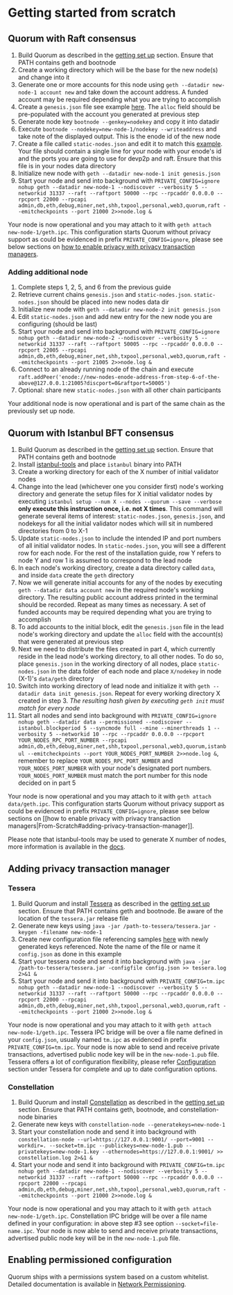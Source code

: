 # Getting started from scratch
## Quorum with Raft consensus
1. Build Quorum as described in the [getting set up](../Setup%20Overview%20%26%20Quickstart) section. Ensure that PATH contains geth and bootnode
2. Create a working directory which will be the base for the new node(s) and change into it
3. Generate one or more accounts for this node using `geth --datadir new-node-1 account new` and take down the account address. A funded account may be required depending what you are trying to accomplish
4. Create a `genesis.json` file see example [here](../genesis). The `alloc` field should be pre-populated with the account you generated at previous step
5. Generate node key `bootnode --genkey=nodekey` and copy it into datadir
6. Execute `bootnode --nodekey=new-node-1/nodekey --writeaddress` and take note of the displayed output. This is the enode id of the new node
7. Create a file called `static-nodes.json` and edit it to match this [example](../permissioned-nodes). Your file should contain a single line for your node with your enode's id and the ports you are going to use for devp2p and raft. Ensure that this file is in your nodes data directory
8. Initialize new node with `geth --datadir new-node-1 init genesis.json`
9. Start your node and send into background with `PRIVATE_CONFIG=ignore nohup geth --datadir new-node-1 --nodiscover --verbosity 5 --networkid 31337 --raft --raftport 50000 --rpc --rpcaddr 0.0.0.0 --rpcport 22000 --rpcapi admin,db,eth,debug,miner,net,shh,txpool,personal,web3,quorum,raft --emitcheckpoints --port 21000 2>>node.log &`

Your node is now operational and you may attach to it with `geth attach new-node-1/geth.ipc`. This configuration starts Quorum without privacy support as could be evidenced in prefix `PRIVATE_CONFIG=ignore`, please see below sections on [how to enable privacy with privacy transaction managers](../Getting-Started-From-Scratch#adding-privacy-transaction-manager).

### Adding additional node
1. Complete steps 1, 2, 5, and 6 from the previous guide
2. Retrieve current chains `genesis.json` and `static-nodes.json`. `static-nodes.json` should be placed into new nodes data dir
3. Initialize new node with `geth --datadir new-node-2 init genesis.json`
4. Edit `static-nodes.json` and add new entry for the new node you are configuring (should be last)
5. Start your node and send into background with `PRIVATE_CONFIG=ignore nohup geth --datadir new-node-2 --nodiscover --verbosity 5 --networkid 31337 --raft --raftport 50005 --rpc --rpcaddr 0.0.0.0 --rpcport 22005 --rpcapi admin,db,eth,debug,miner,net,shh,txpool,personal,web3,quorum,raft --emitcheckpoints --port 21005 2>>node.log &`
6. Connect to an already running node of the chain and execute `raft.addPeer('enode://new-nodes-enode-address-from-step-6-of-the-above@127.0.0.1:21005?discport=0&raftport=50005')`
7. Optional: share new `static-nodes.json` with all other chain participants

Your additional node is now operational and is part of the same chain as the previously set up node.



## Quorum with Istanbul BFT consensus
1. Build Quorum as described in the [getting set up](../Setup%20Overview%20%26%20Quickstart) section. Ensure that PATH contains geth and bootnode
2. Install [istanbul-tools](https://github.com/jpmorganchase/istanbul-tools) and place `istanbul` binary into PATH
3. Create a working directory for each of the X number of initial validator nodes
4. Change into the lead (whichever one you consider first) node's working directory and generate the setup files for X initial validator nodes by executing `istanbul setup --num X --nodes --quorum --save --verbose` **only execute this instruction once, i.e. not X times**. This command will generate several items of interest: `static-nodes.json`, `genesis.json`, and nodekeys for all the initial validator nodes which will sit in numbered directories from 0 to X-1
5. Update `static-nodes.json` to include the intended IP and port numbers of all initial validator nodes. In `static-nodes.json`, you will see a different row for each node. For the rest of the installation guide, row Y refers to node Y and row 1 is assumed to correspond to the lead node
6. In each node's working directory, create a data directory called `data`, and inside `data` create the `geth` directory
7. Now we will generate initial accounts for any of the nodes by executing `geth --datadir data account new` in the required node's working directory. The resulting public account address printed in the terminal should be recorded. Repeat as many times as necessary. A set of funded accounts may be required depending what you are trying to accomplish
8. To add accounts to the initial block, edit the `genesis.json` file in the lead node's working directory and update the `alloc` field with the account(s) that were generated at previous step
9. Next we need to distribute the files created in part 4, which currently reside in the lead node's working directory, to all other nodes. To do so, place `genesis.json` in the working directory of all nodes, place `static-nodes.json` in the data folder of each node and place `X/nodekey` in node (X-1)'s `data/geth` directory
10. Switch into working directory of lead node and initialize it with `geth --datadir data init genesis.json`. Repeat for every working directory X created in step 3. *The resulting hash given by executing `geth init` must match for every node*
11. Start all nodes and send into background with `PRIVATE_CONFIG=ignore nohup geth --datadir data --permissioned --nodiscover --istanbul.blockperiod 5 --syncmode full --mine --minerthreads 1 --verbosity 5 --networkid 10 --rpc --rpcaddr 0.0.0.0 --rpcport YOUR_NODES_RPC_PORT_NUMBER --rpcapi admin,db,eth,debug,miner,net,shh,txpool,personal,web3,quorum,istanbul --emitcheckpoints --port YOUR_NODES_PORT_NUMBER 2>>node.log &`, remember to replace `YOUR_NODES_RPC_PORT_NUMBER` and `YOUR_NODES_PORT_NUMBER` with your node's designated port numbers. `YOUR_NODES_PORT_NUMBER` must match the port number for this node decided on in part 5

Your node is now operational and you may attach to it with `geth attach data/geth.ipc`. This configuration starts Quorum without privacy support as could be evidenced in prefix `PRIVATE_CONFIG=ignore`, please see below sections on [[how to enable privacy with privacy transaction managers|From-Scratch#adding-privacy-transaction-manager]].

Please note that istanbul-tools may be used to generate X number of nodes, more information is available in the [docs](https://github.com/jpmorganchase/istanbul-tools).


## Adding privacy transaction manager
### Tessera
1. Build Quorum and install [Tessera](https://github.com/jpmorganchase/tessera/releases) as described in the [getting set up](../Setup%20Overview%20%26%20Quickstart) section. Ensure that PATH contains geth and bootnode. Be aware of the location of the `tessera.jar` release file
2. Generate new keys using `java -jar /path-to-tessera/tessera.jar -keygen -filename new-node-1`
3. Create new configuration file referencing samples [here](../../Privacy/Tessera/Configuration/Sample%20Configuration) with newly generated keys referenced. Note the name of the file or name it `config.json` as done in this example
4. Start your tessera node and send it into background with `java -jar /path-to-tessera/tessera.jar -configfile config.json >> tessera.log 2>&1 &`
5. Start your node and send it into background with `PRIVATE_CONFIG=tm.ipc nohup geth --datadir new-node-1 --nodiscover --verbosity 5 --networkid 31337 --raft --raftport 50000 --rpc --rpcaddr 0.0.0.0 --rpcport 22000 --rpcapi admin,db,eth,debug,miner,net,shh,txpool,personal,web3,quorum,raft --emitcheckpoints --port 21000 2>>node.log &`

Your node is now operational and you may attach to it with `geth attach new-node-1/geth.ipc`. Tessera IPC bridge will be over a file name defined in your `config.json`, usually named `tm.ipc` as evidenced in prefix `PRIVATE_CONFIG=tm.ipc`. Your node is now able to send and receive private transactions, advertised public node key will be in the `new-node-1.pub` file. Tessera offers a lot of configuration flexibility, please refer [Configuration](../../Privacy/Tessera/Configuration/Configuration%20Overview) section under Tessera for complete and up to date configuration options.

### Constellation
1. Build Quorum and install [Constellation](https://github.com/jpmorganchase/constellation/releases) as described in the [getting set up](../Setup%20Overview%20%26%20Quickstart) section. Ensure that PATH contains geth, bootnode, and constellation-node binaries
2. Generate new keys with `constellation-node --generatekeys=new-node-1`
3. Start your constellation node and send it into background with `constellation-node --url=https://127.0.0.1:9001/ --port=9001 --workdir=. --socket=tm.ipc --publickeys=new-node-1.pub --privatekeys=new-node-1.key --othernodes=https://127.0.0.1:9001/ >> constellation.log 2>&1 &`
4. Start your node and send it into background with `PRIVATE_CONFIG=tm.ipc nohup geth --datadir new-node-1 --nodiscover --verbosity 5 --networkid 31337 --raft --raftport 50000 --rpc --rpcaddr 0.0.0.0 --rpcport 22000 --rpcapi admin,db,eth,debug,miner,net,shh,txpool,personal,web3,quorum,raft --emitcheckpoints --port 21000 2>>node.log &`

Your node is now operational and you may attach to it with `geth attach new-node-1/geth.ipc`. Constellation IPC bridge will be over a file name defined in your configuration: in above step #3 see option `--socket=file-name.ipc`. Your node is now able to send and receive private transactions, advertised public node key will be in the `new-node-1.pub` file.


## Enabling permissioned configuration
Quorum ships with a permissions system based on a custom whitelist. Detailed documentation is available in [Network Permissioning](../../Permissioning/Overview).
